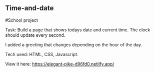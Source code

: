 ## Time-and-date
#School project

Task: Build a page that shows todays date and current time. The clock should update every second.

I added a greeting that changes depending on the hour of the day.

Tech used: HTML, CSS, Javascript.

View it here: 
https://elegant-pike-d96fd0.netlify.app/
